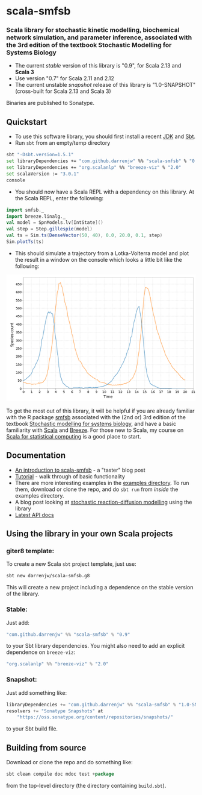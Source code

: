 # scala-smfsb

### Scala library for stochastic kinetic modelling, biochemical network simulation, and parameter inference, associated with the 3rd edition of the textbook Stochastic Modelling for Systems Biology

* The current *stable* version of this library is "0.9", for Scala 2.13 and **Scala 3**
* Use version "0.7" for Scala 2.11 and 2.12
* The current unstable *snapshot* release of this library is "1.0-SNAPSHOT" (cross-built for Scala 2.13 and Scala 3)

Binaries are published to Sonatype.

## Quickstart

* To use this software library, you should first install a recent [JDK](http://www.oracle.com/technetwork/java/javase/downloads) and [Sbt](http://www.scala-sbt.org/).
* Run `sbt` from an empty/temp directory
```bash
sbt "-Dsbt.version=1.5.1"
set libraryDependencies += "com.github.darrenjw" %% "scala-smfsb" % "0.9"
set libraryDependencies += "org.scalanlp" %% "breeze-viz" % "2.0"
set scalaVersion := "3.0.1"
console
```
* You should now have a Scala REPL with a dependency on this library. At the Scala REPL, enter the following:
```scala
import smfsb._
import breeze.linalg._
val model = SpnModels.lv[IntState]()
val step = Step.gillespie(model)
val ts = Sim.ts(DenseVector(50, 40), 0.0, 20.0, 0.1, step)
Sim.plotTs(ts)
```
* This should simulate a trajectory from a Lotka-Volterra model and plot the result in a window on the console which looks a little bit like the following:

![Lotka-Volterra trajectory](LV-trajectory.png)

To get the most out of this library, it will be helpful if you are already familiar with the R package [smfsb](https://cran.r-project.org/package=smfsb) associated with the (2nd or) 3rd edition of the textbook [Stochastic modelling for systems biology](https://github.com/darrenjw/smfsb/), and have a basic familiarity with [Scala](https://www.scala-lang.org/) and [Breeze](https://github.com/scalanlp/breeze). For those new to Scala, my course on [Scala for statistical computing](https://github.com/darrenjw/scala-course/blob/master/SelfStudyGuide.md) is a good place to start.

## Documentation

* [An introduction to scala-smfsb](https://darrenjw.wordpress.com/2019/01/04/the-scala-smfsb-library/) - a "taster" blog post
* [Tutorial](docs/Tutorial.md) - walk through of basic functionality
* There are more interesting examples in the [examples directory](examples/). To run them, download or clone the repo, and do `sbt run` from *inside* the examples directory.
* A blog post looking at [stochastic reaction-diffusion modelling](https://darrenjw.wordpress.com/2019/01/22/stochastic-reaction-diffusion-modelling/) using the library
* [Latest API docs](https://darrenjw.github.io/scala-smfsb/api/smfsb.html)

## Using the library in your own Scala projects

### giter8 template:

To create a new Scala `sbt` project template, just use:
```bash
sbt new darrenjw/scala-smfsb.g8
```
This will create a new project including a dependence on the stable version of the library.

### Stable:

Just add:
```scala
"com.github.darrenjw" %% "scala-smfsb" % "0.9"
```
to your Sbt library dependencies. You might also need to add an explicit dependence on `breeze-viz`:
```scala
"org.scalanlp" %% "breeze-viz" % "2.0"
```

### Snapshot:

Just add something like:
```scala
libraryDependencies += "com.github.darrenjw" %% "scala-smfsb" % "1.0-SNAPSHOT"
resolvers += "Sonatype Snapshots" at
    "https://oss.sonatype.org/content/repositories/snapshots/"
```
to your Sbt build file.

## Building from source

Download or clone the repo and do something like:
```scala
sbt clean compile doc mdoc test +package
```
from the top-level directory (the directory containing `build.sbt`).


